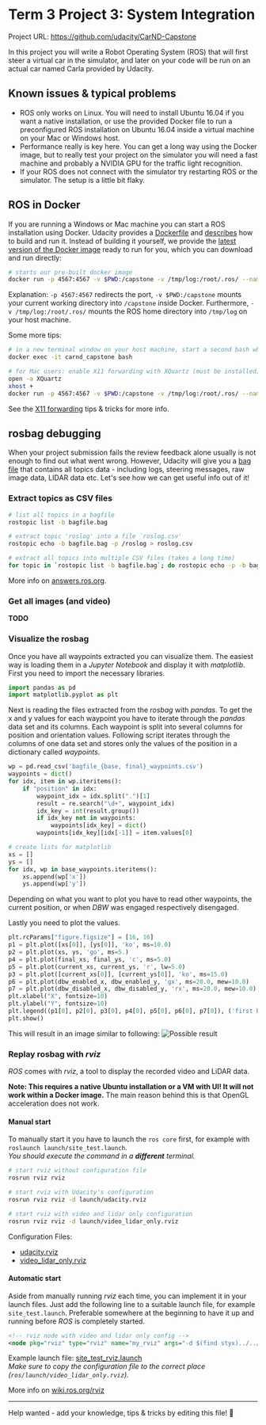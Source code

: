 # Term 3 Project 3: System Integration

Project URL: https://github.com/udacity/CarND-Capstone

In this project you will write a Robot Operating System (ROS) that will first steer a virtual car in the simulator,
and later on your code will be run on an actual car named Carla provided by Udacity.

## Known issues & typical problems

- ROS only works on Linux. You will need to install Ubuntu 16.04 if you want a native installation, or use the provided Docker file to run a preconfigured ROS installation on Ubuntu 16.04 inside a virtual machine on your Mac or Windows host.
- Performance really is key here. You can get a long way using the Docker image, but to really test your project on the simulator you will need a fast machine and probably a NVIDIA GPU for the traffic light recognition.
- If your ROS does not connect with the simulator try restarting ROS or the simulator. The setup is a little bit flaky.

## ROS in Docker

If you are running a Windows or Mac machine you can start a ROS installation using Docker. Udacity provides a
[Dockerfile](https://github.com/udacity/CarND-Capstone/blob/master/Dockerfile) and [describes](https://github.com/udacity/CarND-Capstone#docker-installation) how
to build and run it. Instead of building it yourself, we provide the [latest version of the Docker image](https://hub.docker.com/r/mreichelt/carnd-capstone-docker/)
ready to run for you, which you can download and run directly:

```bash
# starts our pre-built docker image
docker run -p 4567:4567 -v $PWD:/capstone -v /tmp/log:/root/.ros/ --name carnd_capstone --rm -it mreichelt/carnd-capstone-docker
```

Explanation: `-p 4567:4567` redirects the port, `-v $PWD:/capstone` mounts your current working directory
into `/capstone` inside Docker. Furthermore, `-v /tmp/log:/root/.ros/` mounts the ROS home directory into
`/tmp/log` on your host machine.

Some more tips:

```bash
# in a new terminal window on your host machine, start a second bash while the Docker image is still running:
docker exec -it carnd_capstone bash

# for Mac users: enable X11 forwarding with XQuartz (must be installed)
open -a XQuartz
xhost +
docker run -p 4567:4567 -v $PWD:/capstone -v /tmp/log:/root/.ros/ --name carnd_capstone -e DISPLAY=docker.for.mac.localhost:0 --rm -it mreichelt/carnd-capstone-docker
```

See the [X11 forwarding](../../TIPS_AND_TRICKS.md#show-graphical-windows-from-within-a-docker-image-on-mac) tips & tricks
for more info.


## rosbag debugging

When your project submission fails the review feedback alone usually is not enough to find out what went wrong.
However, Udacity will give you a [bag file](http://wiki.ros.org/Bags) that contains all topics data - including logs,
steering messages, raw image data, LIDAR data etc. Let's see how we can get useful info out of it!

### Extract topics as CSV files

```bash
# list all topics in a bagfile
rostopic list -b bagfile.bag

# extract topic 'roslog' into a file `roslog.csv'
rostopic echo -b bagfile.bag -p /roslog > roslog.csv

# extract all topics into multiple CSV files (takes a long time)
for topic in `rostopic list -b bagfile.bag`; do rostopic echo -p -b bagfile.bag $topic > bagfile-${topic//\//_}.csv; done
```

More info on [answers.ros.org](https://answers.ros.org/question/9102/how-to-extract-data-from-bag/).

### Get all images (and video)

**TODO**

### Visualize the rosbag

Once you have all waypoints extracted you can visualize them.
The easiest way is loading them in a *Jupyter Notebook* and display it with *matplotlib*.  
First you need to import the necessary libraries.

```python
import pandas as pd
import matplotlib.pyplot as plt
```

Next is reading the files extracted from the *rosbag* with *pandas*.
To get the x and y values for each waypoint you have to iterate through the *pandas* data set and its columns.
Each waypoint is split into several columns for position and orientation values.
Following script iterates through the columns of one data set and stores only the values of the position in a dictionary called *waypoints*.

```python
wp = pd.read_csv('bagfile_{base, final}_waypoints.csv')
waypoints = dict()
for idx, item in wp.iteritems():
    if "position" in idx:
        waypoint_idx = idx.split(".")[1]
        result = re.search("\d+", waypoint_idx)
        idx_key = int(result.group())
        if idx_key not in waypoints:
            waypoints[idx_key] = dict()
        waypoints[idx_key][idx[-1]] = item.values[0]

# create lists for matplotlib
xs = []
ys = []
for idx, wp in base_waypoints.iteritems():
    xs.append(wp['x'])
    ys.append(wp['y'])
```

Depending on what you want to plot you have to read other waypoints, the current position, or when *DBW* was engaged respectively disengaged.

Lastly you need to plot the values.

```python
plt.rcParams["figure.figsize"] = [16, 16]
p1 = plt.plot([xs[0]], [ys[0]], 'ko', ms=10.0)
p2 = plt.plot(xs, ys, 'go', ms=5.)
p4 = plt.plot(final_xs, final_ys, 'c', ms=5.0)
p5 = plt.plot(current_xs, current_ys, 'r', lw=5.0)
p3 = plt.plot([current_xs[0]], [current_ys[0]], 'ko', ms=15.0)
p6 = plt.plot(dbw_enabled_x, dbw_enabled_y, 'gx', ms=20.0, mew=10.0)
p7 = plt.plot(dbw_disabled_x, dbw_disabled_y, 'rx', ms=20.0, mew=10.0)
plt.xlabel("X", fontsize=10)
plt.ylabel("Y", fontsize=10)
plt.legend((p1[0], p2[0], p3[0], p4[0], p5[0], p6[0], p7[0]), ('first base_waypoint', 'base_waypoints', 'final_waypoints', 'current position', 'first current position', 'dbw enabled', 'dbw disabled'), loc=0)
plt.show()
```

This will result in an image similar to following:
![Possible result](assets/waypoints_visualized.png)

### Replay rosbag with *rviz*

*ROS* comes with *rviz*, a tool to display the recorded video and LiDAR data.

**Note: This requires a native Ubuntu installation or a VM with UI! It
will not work within a Docker image.** The main reason behind this is that OpenGL
acceleration does not work.

#### Manual start

To manually start it you have to launch the `ros core` first, for example with `roslaunch launch/site_test.launch`.  
*You should execute the command in a __different__ terminal.*

```bash
# start rviz without configuration file
rosrun rviz rviz

# start rviz with Udacity's configuration
rosrun rviz rviz -d launch/udacity.rviz

# start rviz with video and lidar only configuration
rosrun rviz rviz -d launch/video_lidar_only.rviz
```

Configuration Files:
- [udacity.rviz](assets/udacity.rviz)  
- [video_lidar_only.rviz](assets/video_lidar_only.rviz)

#### Automatic start

Aside from manually running *rviz* each time, you can implement it in your launch files.
Just add the following line to a suitable launch file, for example `site_test.launch`.
Preferable somewhere at the beginning to have it up and running before *ROS* is completely started.

```xml
<!-- rviz node with video and lidar only config -->
<node pkg="rviz" type="rviz" name="my_rviz" args="-d $(find styx)../../launch/video_lidar_only.rviz"/>
```

Example launch file: [site_test_rviz.launch](assets/site_test_rviz.launch)  
*Make sure to copy the configuration file to the correct place (`ros/launch/video_lidar_only.rviz`).*

More info on [wiki.ros.org/rviz](http://wiki.ros.org/rviz)

---

Help wanted - add your knowledge, tips & tricks by editing this file! 🎉

